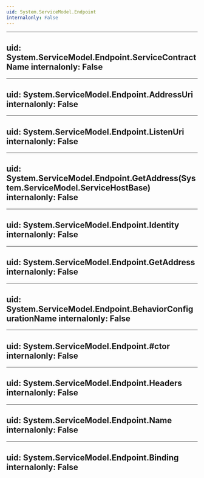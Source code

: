 ```yaml
---
uid: System.ServiceModel.Endpoint
internalonly: False
---
```


---
uid: System.ServiceModel.Endpoint.ServiceContractName
internalonly: False
---

---
uid: System.ServiceModel.Endpoint.AddressUri
internalonly: False
---

---
uid: System.ServiceModel.Endpoint.ListenUri
internalonly: False
---

---
uid: System.ServiceModel.Endpoint.GetAddress(System.ServiceModel.ServiceHostBase)
internalonly: False
---

---
uid: System.ServiceModel.Endpoint.Identity
internalonly: False
---

---
uid: System.ServiceModel.Endpoint.GetAddress
internalonly: False
---

---
uid: System.ServiceModel.Endpoint.BehaviorConfigurationName
internalonly: False
---

---
uid: System.ServiceModel.Endpoint.#ctor
internalonly: False
---

---
uid: System.ServiceModel.Endpoint.Headers
internalonly: False
---

---
uid: System.ServiceModel.Endpoint.Name
internalonly: False
---

---
uid: System.ServiceModel.Endpoint.Binding
internalonly: False
---
